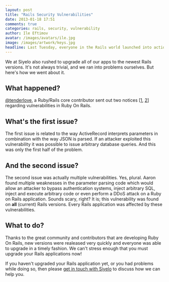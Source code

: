 ```yaml
---
layout: post
title: "Rails Security Vulnerabilities"
date: 2013-01-18 17:51
comments: true
categories: rails, security, vulnerability
author: Ile Eftimov
avatar: /images/avatars/ile.jpg
image: /images/artwork/keys.jpg
headline: Last Tuesday, everyone in the Rails world launched into action after this <a href="https://twitter.com/rails/status/288743490744094720">tweet</a>. An unusual "Upgrade IMMEDIATELY" advisory.
---
```

We at Siyelo also rushed to upgrade all of our apps to the newest Rails versions. It's not always trivial, and we ran into problems ourselves. But here's how we went about it.

## What happened?

[@tenderlove](https://twitter.com/tenderlove), a Ruby/Rails core contributor sent out two notices [[1](https://groups.google.com/d/topic/rubyonrails-security/t1WFuuQyavI/discussion), [2](https://groups.google.com/d/topic/rubyonrails-security/61bkgvnSGTQ/discussion)] regarding vulnerabilities in Ruby On Rails.

## What's the first issue?

The first issue is related to the way ActiveRecord interprets parameters in combination with the way JSON is parsed. If an attacker exploited this vulnerability it was possible to issue arbitrary database queries. And this was only the first half of the problem.

## And the second issue?

The second issue was actually multiple vulnerabilities. Yes, plural. Aaron found multiple weaknesses in the parameter parsing code which would allow an attacker to bypass authentication systems, inject arbitrary SQL, inject and execute arbitrary code or even perform a DDoS attack on a Ruby on Rails application. Sounds scary, right? It is; this vulnerability was found on **all** (current) Rails versions. Every Rails application was affected by these vulnerabilities.

## What to do?

Thanks to the great community and contributors that are developing Ruby On Rails, new versions were realeased very quickly and everyone was able to upgrade in a timely fashion. We can't stress enough that you must upgrade your Rails applications now!

If you haven't upgraded your Rails application yet, or you had problems while doing so, then please [get in touch with Siyelo](mailto:info@siyelo.com) to discuss how we can help you.
